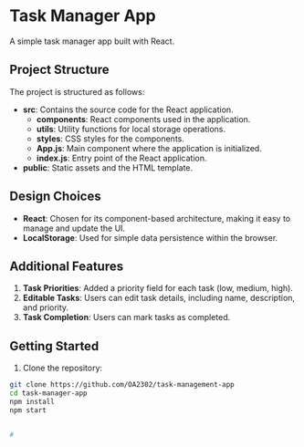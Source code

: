 # Task Manager App

A simple task manager app built with React.

## Project Structure

The project is structured as follows:

- **src**: Contains the source code for the React application.
  - **components**: React components used in the application.
  - **utils**: Utility functions for local storage operations.
  - **styles**: CSS styles for the components.
  - **App.js**: Main component where the application is initialized.
  - **index.js**: Entry point of the React application.
- **public**: Static assets and the HTML template.

## Design Choices

- **React**: Chosen for its component-based architecture, making it easy to manage and update the UI.
- **LocalStorage**: Used for simple data persistence within the browser.

## Additional Features

1. **Task Priorities**: Added a priority field for each task (low, medium, high).
2. **Editable Tasks**: Users can edit task details, including name, description, and priority.
3. **Task Completion**: Users can mark tasks as completed.

## Getting Started

1. Clone the repository:
  ```bash
  git clone https://github.com/OA2302/task-management-app
  cd task-manager-app
  npm install
  npm start


#
